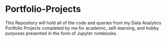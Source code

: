 # Portfolio-Projects
This Repository will hold all of the code and queries from my Data Analytics Portfolio Projects completed by me for academic, self-learning, and hobby purposes presented in the form of Jupyter notebooks.
